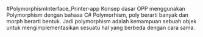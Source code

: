 #PolymorphismInterface_Printer-app
Konsep dasar OPP menggunakan Polymorphism dengan bahasa C#
Polymorhism, poly berarti banyak dan morph berarti bentuk. Jadi polymorphism adalah kemampuan sebuah objek untuk mengimplementasikan sesuatu hal yang berbeda dengan cara sama.
